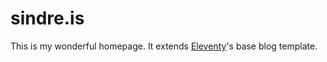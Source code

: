 # sindre.is

This is my wonderful homepage. It extends [Eleventy](https://github.com/11ty/eleventy)'s base blog template.
